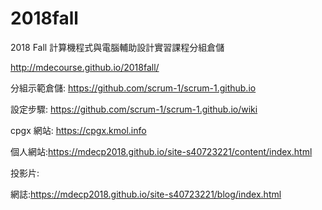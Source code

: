 # 2018fall
2018 Fall 計算機程式與電腦輔助設計實習課程分組倉儲

http://mdecourse.github.io/2018fall/

分組示範倉儲: https://github.com/scrum-1/scrum-1.github.io

設定步驟: https://github.com/scrum-1/scrum-1.github.io/wiki

cpgx 網站: https://cpgx.kmol.info

個人網站:https://mdecp2018.github.io/site-s40723221/content/index.html
 
投影片:

網誌:https://mdecp2018.github.io/site-s40723221/blog/index.html
